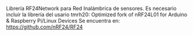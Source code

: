 Librería RF24Network para Red Inalámbrica de sensores.
Es necesario incluir la librería del usario tmrh20: Optimized fork of nRF24L01 for Arduino & Raspberry Pi/Linux Devices
Se encuentra en: https://github.com/nRF24/RF24
